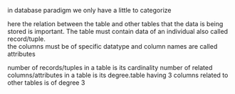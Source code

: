 in database paradigm we only have a little to categorize

here the relation between the table and other tables that the data is being stored is important. 
The table must contain data of an individual also called record/tuple.  
the columns must be of specific datatype and column names are called attributes

number of records/tuples in a table is its cardinality
number of related columns/attributes in a table is its degree.table having 3 columns related to other tables is of degree 3

